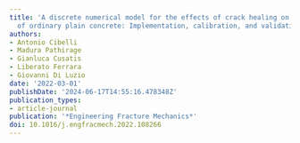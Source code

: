 ```yaml
---
title: 'A discrete numerical model for the effects of crack healing on the behaviour
  of ordinary plain concrete: Implementation, calibration, and validation'
authors:
- Antonio Cibelli
- Madura Pathirage
- Gianluca Cusatis
- Liberato Ferrara
- Giovanni Di Luzio
date: '2022-03-01'
publishDate: '2024-06-17T14:55:16.478348Z'
publication_types:
- article-journal
publication: '*Engineering Fracture Mechanics*'
doi: 10.1016/j.engfracmech.2022.108266
---
```


